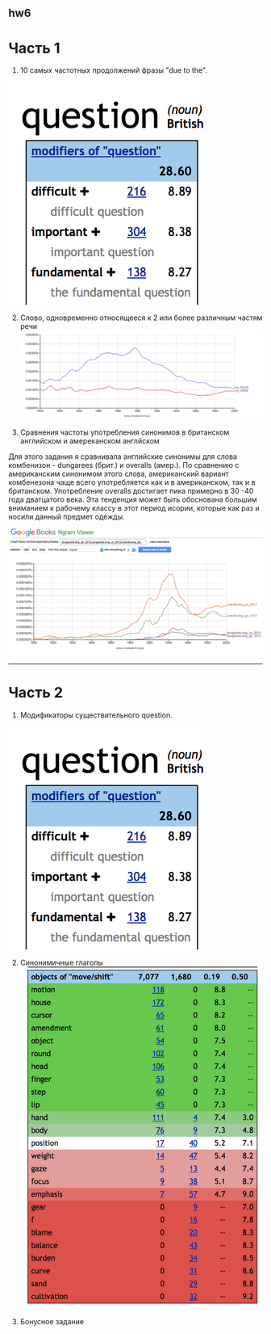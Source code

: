 ## hw6
# Часть 1
  1. 10 самых частотных продолжений фразы "due to the".
  
![](https://github.com/larastiepich1999/hw6/blob/master/%D0%B7%D0%B0%D0%B4%D0%B0%D0%BD%D0%B8%D0%B5%201.png)

2. Слово, одновременно относящееся к 2 или более различным частям речи
![](https://github.com/larastiepich1999/hw6/blob/master/%D0%B7%D0%B0%D0%B4%D0%B0%D0%BD%D0%B8%D0%B5%202.png)

3. Сравнения частоты употребления синонимов в британском английском и амереканском англйском

  Для этого задания я сравнивала английские синонимы для слова комбенизон - dungarees (брит.) и overalls (амер.).
 По сравнению с американским синонимом этого слова, американский вариант комбенезона чаще всего употребляется как и в американском, так и в британском. Употребление оveralls достигает пика примерно в 30 -40 года дватцатого века. Эта тенденция может быть обоснована большим вниманием к рабочему классу в этот период исории, которые как раз и носили данный предмет одежды.

![](https://github.com/larastiepich1999/hw6/blob/master/%D0%B7%D0%B0%D0%B4%D0%B0%D0%BD%D0%B8%D0%B5%203.png)

-----------------------------------------------------------
# Часть 2

1. Модификаторы существительного question.

![](https://github.com/larastiepich1999/hw6/blob/master/%D0%B7%D0%B0%D0%B4%D0%B0%D0%BD%D0%B8%D0%B5%201(2).png)

2. Cинонимичные глаголы
![](https://github.com/larastiepich1999/hw6/blob/master/%D0%B7%D0%B0%D0%B4%D0%B0%D0%BD%D0%B8%D0%B52(2).png)

3. Бонусное задание
![]()
